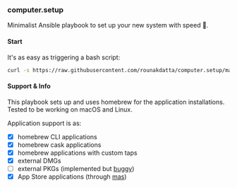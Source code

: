 ### computer.setup
Minimalist Ansible playbook to set up your new system with speed 🚀.

#### Start
It's as easy as triggering a bash script:
```bash
curl -s https://raw.githubusercontent.com/rounakdatta/computer.setup/master/start.sh | /bin/bash
```

#### Support & Info
This playbook sets up and uses homebrew for the application installations. Tested to be working on macOS and Linux.

Application support is as:
- [x] homebrew CLI applications
- [x] homebrew cask applications
- [x] homebrew applications with custom taps
- [x] external DMGs
- [ ] external PKGs (implemented but [buggy](https://github.com/rounakdatta/computer.setup/issues/1))
- [x] App Store applications (through [mas](https://github.com/geerlingguy/ansible-role-mas))